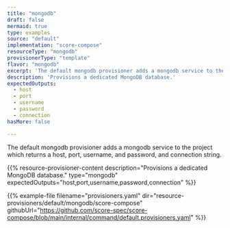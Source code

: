 ```yaml
---
title: "mongodb"
draft: false
mermaid: true
type: examples
source: "default"
implementation: "score-compose"
resourceType: "mongodb"
provisionerType: "template"
flavor: "mongodb"
excerpt: 'The default mongodb provisioner adds a mongodb service to the project which returns a host, port, username, and password, and connection string.'
description: 'Provisions a dedicated MongoDB database.'
expectedOutputs: 
  - host
  - port
  - username
  - password
  - connection
hasMore: false

---
```


The default mongodb provisioner adds a mongodb service to the project which returns a host, port, username, and password, and connection string.

{{% resource-provisioner-content description="Provisions a dedicated MongoDB database." type="mongodb" expectedOutputs="host,port,username,password,connection" %}}

{{% example-file filename="provisioners.yaml" dir="resource-provisioners/default/mongodb/score-compose" githubUrl="https://github.com/score-spec/score-compose/blob/main/internal/command/default.provisioners.yaml" %}}
